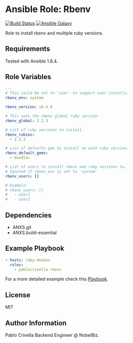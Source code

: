 # Ansible Role: Rbenv

[![Build
 Status](http://img.shields.io/travis/pablocrivella/ansible-role-rbenv.svg?style=flat)](http://travis-ci.org/pablocrivella/ansible-role-rbenv)
[![Ansible
Galaxy](http://img.shields.io/badge/galaxy-pablocrivella.rbenv-660198.svg?style=flat)](https://galaxy.ansible.com/list#/roles/2332)

Role to install rbenv and multiple ruby versions.

## Requirements

Tested with Ansible 1.8.4.

## Role Variables

```yaml
---
# This could be set to 'user' to support user installs.
rbenv_env: system

rbenv_version: v0.4.0

# This sets the rbenv global ruby version.
rbenv_global: 2.2.3

# List of ruby versions to install.
rbenv_rubies:
  - 2.2.3

# List of defaults gem to install on each ruby version.
rbenv_default_gems:
  - bundler

# List of users to install rbenv and ruby versions to.
# Ignored if rbenv_env is set to 'system'
rbenv_users: []

# Example:
# rbenv_users: []
#   - user1
#   - user2
```

## Dependencies

- ANXS.git
- ANXS.build-essential

## Example Playbook

```yaml
- hosts: ruby-devbox
  roles:
    - pablocrivella.rbenv
```

For a more detailed example check this [Playbook](https://github.com/pablocrivella/apps-forge/blob/master/provisioning/ruby.yml).

## License

MIT

## Author Information

Pablo Crivella Backend Engineer @ NobelBiz.
